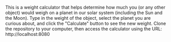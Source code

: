 This is a weight calculator that helps determine how much you (or any other object) would weigh on a planet in our solar system (including the Sun and the Moon).
Type in the weight of the object, select the planet you are curious about, and click the "Calculate" button to see the new weight. 
Clone the repository to your computer, then access the calculator using the URL: http://localhost:8080